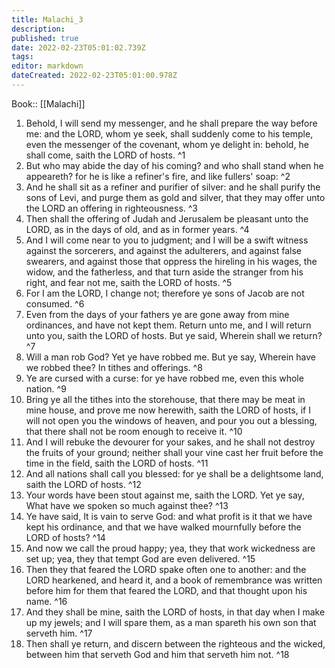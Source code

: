 ```yaml
---
title: Malachi_3
description: 
published: true
date: 2022-02-23T05:01:02.739Z
tags: 
editor: markdown
dateCreated: 2022-02-23T05:01:00.978Z
---
```


 Book:: [[Malachi]]
 1. Behold, I will send my messenger, and he shall prepare the way before me: and the LORD, whom ye seek, shall suddenly come to his temple, even the messenger of the covenant, whom ye delight in: behold, he shall come, saith the LORD of hosts. ^1
 2. But who may abide the day of his coming? and who shall stand when he appeareth? for he is like a refiner's fire, and like fullers' soap: ^2
 3. And he shall sit as a refiner and purifier of silver: and he shall purify the sons of Levi, and purge them as gold and silver, that they may offer unto the LORD an offering in righteousness. ^3
 4. Then shall the offering of Judah and Jerusalem be pleasant unto the LORD, as in the days of old, and as in former years. ^4
 5. And I will come near to you to judgment; and I will be a swift witness against the sorcerers, and against the adulterers, and against false swearers, and against those that oppress the hireling in his wages, the widow, and the fatherless, and that turn aside the stranger from his right, and fear not me, saith the LORD of hosts. ^5
 6. For I am the LORD, I change not; therefore ye sons of Jacob are not consumed. ^6
 7. Even from the days of your fathers ye are gone away from mine ordinances, and have not kept them. Return unto me, and I will return unto you, saith the LORD of hosts. But ye said, Wherein shall we return? ^7
 8. Will a man rob God? Yet ye have robbed me. But ye say, Wherein have we robbed thee? In tithes and offerings. ^8
 9. Ye are cursed with a curse: for ye have robbed me, even this whole nation. ^9
 10. Bring ye all the tithes into the storehouse, that there may be meat in mine house, and prove me now herewith, saith the LORD of hosts, if I will not open you the windows of heaven, and pour you out a blessing, that there shall not be room enough to receive it. ^10
 11. And I will rebuke the devourer for your sakes, and he shall not destroy the fruits of your ground; neither shall your vine cast her fruit before the time in the field, saith the LORD of hosts. ^11
 12. And all nations shall call you blessed: for ye shall be a delightsome land, saith the LORD of hosts. ^12
 13. Your words have been stout against me, saith the LORD. Yet ye say, What have we spoken so much against thee? ^13
 14. Ye have said, It is vain to serve God: and what profit is it that we have kept his ordinance, and that we have walked mournfully before the LORD of hosts? ^14
 15. And now we call the proud happy; yea, they that work wickedness are set up; yea, they that tempt God are even delivered. ^15
 16. Then they that feared the LORD spake often one to another: and the LORD hearkened, and heard it, and a book of remembrance was written before him for them that feared the LORD, and that thought upon his name. ^16
 17. And they shall be mine, saith the LORD of hosts, in that day when I make up my jewels; and I will spare them, as a man spareth his own son that serveth him. ^17
 18. Then shall ye return, and discern between the righteous and the wicked, between him that serveth God and him that serveth him not. ^18
